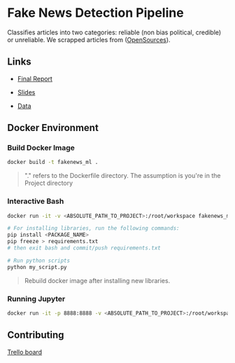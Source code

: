 # Fake News Detection Pipeline

Classifies articles into two categories: reliable (non bias political, credible) or unreliable. We scrapped articles from ([OpenSources](http://www.opensources.co/)).

## Links

- [Final Report](https://drive.google.com/open?id=1PEd8e-9McCLDi3pBlo6kLcMEnKwWqjKxLV-kzc58gAA)

- [Slides](https://drive.google.com/open?id=1_WGbkFeD_sVvtIYzw80kmq4aIhjU8JvdFEOQwzJaJe0)

- [Data](https://www.dropbox.com/s/rx2rv8po8raj58k/dataset_models.zip?dl=0)

## Docker Environment

### Build Docker Image

```sh
docker build -t fakenews_ml .
```

> "." refers to the Dockerfile directory. The assumption is you're in the Project directory

### Interactive Bash

```sh
docker run -it -v <ABSOLUTE_PATH_TO_PROJECT>:/root/workspace fakenews_ml /bin/bash

# For installing libraries, run the following commands: 
pip install <PACKAGE_NAME>
pip freeze > requirements.txt
# then exit bash and commit/push requirements.txt

# Run python scripts
python my_script.py
```

> Rebuild docker image after installing new libraries.

### Running Jupyter

```sh
docker run -it -p 8888:8888 -v <ABSOLUTE_PATH_TO_PROJECT>:/root/workspace -v <ABSOLUTE_PATH_TO_PROJECT>/jupyter_notebooks:/root/workspace/jupyter_notebooks fakenews_ml
```

## Contributing

[Trello board](https://trello.com/b/AXAFuqlV/fake-news-and-machine-learning)
